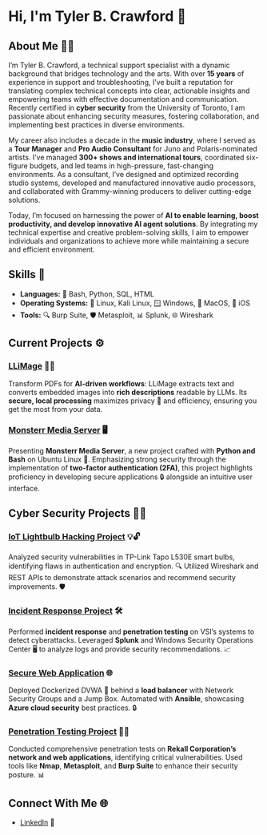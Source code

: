 # Hi, I'm Tyler B. Crawford 👋

## About Me 🧑‍💻

I’m Tyler B. Crawford, a technical support specialist with a dynamic background that bridges technology and the arts. With over **15 years** of experience in support and troubleshooting, I’ve built a reputation for translating complex technical concepts into clear, actionable insights and empowering teams with effective documentation and communication. Recently certified in **cyber security** from the University of Toronto, I am passionate about enhancing security measures, fostering collaboration, and implementing best practices in diverse environments.

My career also includes a decade in the **music industry**, where I served as a **Tour Manager** and **Pro Audio Consultant** for Juno and Polaris-nominated artists. I’ve managed **300+ shows and international tours**, coordinated six-figure budgets, and led teams in high-pressure, fast-changing environments. As a consultant, I’ve designed and optimized recording studio systems, developed and manufactured innovative audio processors, and collaborated with Grammy-winning producers to deliver cutting-edge solutions.

Today, I’m focused on harnessing the power of **AI to enable learning, boost productivity, and develop innovative AI agent solutions**. By integrating my technical expertise and creative problem-solving skills, I aim to empower individuals and organizations to achieve more while maintaining a secure and efficient environment.
## Skills 🚀

- **Languages:** 🐍 Bash, Python, SQL, HTML
- **Operating Systems:** 🐧 Linux, Kali Linux, 🪟 Windows, 🍎 MacOS, 📱 iOS
- **Tools:** 🔍 Burp Suite, 🛡️ Metasploit, 📊 Splunk, 🌐 Wireshark

## Current Projects ⚙️

### [LLiMage](https://github.com/tylerbcrawford/llimage) 📄✨
Transform PDFs for **AI-driven workflows**: LLiMage extracts text and converts embedded images into **rich descriptions** readable by LLMs. Its **secure, local processing** maximizes privacy 🔐 and efficiency, ensuring you get the most from your data.

### [Monsterr Media Server](https://github.com/tylerbcrawford/monsterr-media-server) 🖥️
Presenting **Monsterr Media Server**, a new project crafted with **Python and Bash** on Ubuntu Linux 🐧. Emphasizing strong security through the implementation of **two-factor authentication (2FA)**, this project highlights proficiency in developing secure applications 🔒 alongside an intuitive user interface.

## Cyber Security Projects 🕵️‍♂️

### [IoT Lightbulb Hacking Project](https://github.com/tylerbcrawford/iot-vulnerability-analysis) 💡🔓
Analyzed security vulnerabilities in TP-Link Tapo L530E smart bulbs, identifying flaws in authentication and encryption. 🔍 Utilized Wireshark and REST APIs to demonstrate attack scenarios and recommend security improvements. 🛡️

### [Incident Response Project](https://github.com/tylerbcrawford/vsi-splunk-siem) 🛠️
Performed **incident response** and **penetration testing** on VSI’s systems to detect cyberattacks. Leveraged **Splunk** and Windows Security Operations Center 🖥️ to analyze logs and provide security recommendations. 📈

### [Secure Web Application](https://github.com/tylerbcrawford/azure-cloud-security) 🌐
Deployed Dockerized DVWA 🐳 behind a **load balancer** with Network Security Groups and a Jump Box. Automated with **Ansible**, showcasing **Azure cloud security** best practices. 🔒

### [Penetration Testing Project](https://github.com/tylerbcrawford/rekall-penetration-testing) 🕵️‍♀️
Conducted comprehensive penetration tests on **Rekall Corporation’s network and web applications**, identifying critical vulnerabilities. Used tools like **Nmap**, **Metasploit**, and **Burp Suite** to enhance their security posture. 📊

## Connect With Me 🌐

- [LinkedIn](https://www.linkedin.com/in/tylerbcrawford) 🤝

